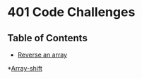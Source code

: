 # 401 Code Challenges


## Table of Contents

* [Reverse an array](https://github.com/ruwaid-401-advanced-javascript/data-structures-and-algorithms/tree/array-reverse/challenges/arrayReverse)

*[Array-shift](https://github.com/ruwaid-401-advanced-javascript/data-structures-and-algorithms/tree/array-shift/challenges/array-shift)

